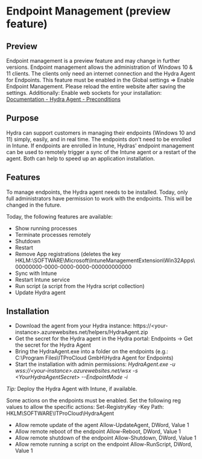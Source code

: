 # Endpoint Management (preview feature)

## Preview
Endpoint management is a preview feature and may change in further versions. Endpoint management allows the administration of Windows 10 & 11 clients. The clients only need an internet connection and the Hydra Agent for Endpoints. 
This feature must be enabled in the Global settings => Enable Endpoint Management. Please reload the entire website after saving the settings.
Additionally: Enable web sockets for your installation: [Documentation - Hydra Agent - Preconditions](https://github.com/MarcelMeurer/WVD-Hydra#precondition)

## Purpose
Hydra can support customers in managing their endpoints (Windows 10 and 11) simply, easily, and in real time. The endpoints don't need to be enrolled in Intune. If endpoints are enrolled in Intune, Hydras' endpoint management can be used to remotely trigger a sync of the Intune agent or a restart of the agent. Both can help to speed up an application installation.

## Features
To manage endpoints, the Hydra agent needs to be installed. Today, only full administrators have permission to work with the endpoints. This will be changed in the future.

Today, the following features are available:
- Show running processes
- Terminate processes remotely
- Shutdown
- Restart
- Remove App registrations (deletes the key HKLM:\SOFTWARE\Microsoft\IntuneManagementExtension\Win32Apps\00000000-0000-0000-0000-000000000000
- Sync with Intune
- Restart Intune service
- Run script (a script from the Hydra script collection)
- Update Hydra agent

## Installation
- Download the agent from your Hydra instance: https://&lt;your-instance&gt;.azurewebsites.net/helpers/HydraAgent.zip
- Get the secret for the Hydra agent in the Hydra portal: Endpoints -> Get the secret for the Hydra Agent
- Bring the HydraAgent.exe into a folder on the endpoints (e.g.: C:\Program Files\ITProCloud GmbH\Hydra Agent for Endpoints)
- Start the installation with admin permissions:
  *HydraAgent.exe -u wss://&lt;your-instance&gt;.azurewebsites.net/wsx -s &lt;YourHydraAgentSecret&gt; --EndpointMode -i*

*Tip:* Deploy the Hydra Agent with Intune, if available.

Some actions on the endpoints must be enabled. Set the following reg values to allow the specific actions:
Set-RegistryKey -Key Path: HKLM\SOFTWARE\ITProCloud\HydraAgent

- Allow remote update of the agent
 Allow-UpdateAgent, DWord, Value 1
- Allow remote reboot of the endpoint
 Allow-Reboot, DWord, Value 1
- Allow remote shutdown of the endpoint
 Allow-Shutdown, DWord, Value 1
- Allow remote running a script on the endpoint
 Allow-RunScript, DWord, Value 1




